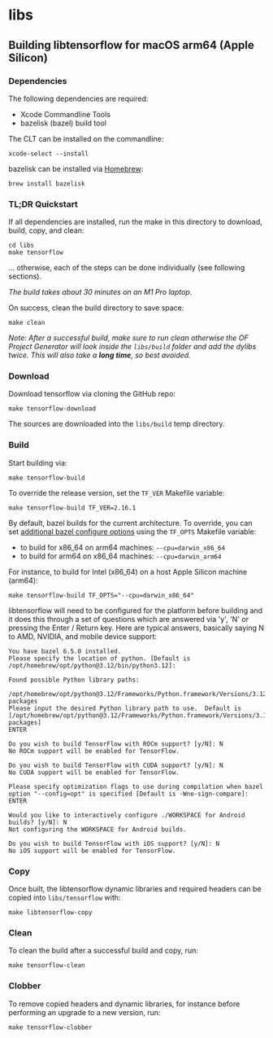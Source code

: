 libs
====

Building libtensorflow for macOS arm64 (Apple Silicon)
------------------------------------------------------

### Dependencies

The following dependencies are required:

* Xcode Commandline Tools
* bazelisk (bazel) build tool

The CLT can be installed on the commandline:

    xcode-select --install

bazelisk can be installed via [Homebrew](https://brew.sh):

    brew install bazelisk

### TL;DR Quickstart

If all dependencies are installed, run the make in this directory to download, build, copy, and clean:

    cd libs
    make tensorflow

... otherwise, each of the steps can be done individually (see following sections).

_The build takes about 30 minutes on an M1 Pro laptop._

On success, clean the build directory to save space:

    make clean

_Note: After a successful build, make sure to run clean otherwise the OF Project Generator will look inside the `libs/build` folder and add the dylibs twice. This will also take a **long time**, so best avoided._

### Download

Download tensorflow via cloning the GitHub repo:

    make tensorflow-download

The sources are downloaded into the `libs/build` temp directory.

### Build

Start building via:

    make tensorflow-build

To override the release version, set the `TF_VER` Makefile variable:

    make tensorflow-build TF_VER=2.16.1

By default, bazel builds for the current architecture. To override, you can set [additional bazel configure options](https://github.com/tensorflow/tensorflow/issues/52160#issuecomment-1053265856) using the `TF_OPTS` Makefile variable:
* to build for x86_64 on arm64 machines: `--cpu=darwin_x86_64`
* to build for arm64 on x86_64 machines: `--cpu=darwin_arm64`

For instance, to build for Intel (x86_64) on a host Apple Silicon machine (arm64):

    make tensorflow-build TF_OPTS="--cpu=darwin_x86_64"

libtensorflow will need to be configured for the platform before building and it does this through a set of questions which are answered via 'y', 'N' or pressing the Enter / Return key. Here are typical answers, basically saying N to AMD, NVIDIA, and mobile device support:
~~~
You have bazel 6.5.0 installed.
Please specify the location of python. [Default is /opt/homebrew/opt/python@3.12/bin/python3.12]:

Found possible Python library paths:
  /opt/homebrew/opt/python@3.12/Frameworks/Python.framework/Versions/3.12/lib/python3.12/site-packages
Please input the desired Python library path to use.  Default is [/opt/homebrew/opt/python@3.12/Frameworks/Python.framework/Versions/3.12/lib/python3.12/site-packages]
ENTER

Do you wish to build TensorFlow with ROCm support? [y/N]: N
No ROCm support will be enabled for TensorFlow.

Do you wish to build TensorFlow with CUDA support? [y/N]: N
No CUDA support will be enabled for TensorFlow.

Please specify optimization flags to use during compilation when bazel option "--config=opt" is specified [Default is -Wno-sign-compare]:
ENTER

Would you like to interactively configure ./WORKSPACE for Android builds? [y/N]: N
Not configuring the WORKSPACE for Android builds.

Do you wish to build TensorFlow with iOS support? [y/N]: N
No iOS support will be enabled for TensorFlow.
~~~

### Copy

Once built, the libtensorflow dynamic libraries and required headers can be copied into `libs/tensorflow` with:

    make libtensorflow-copy

### Clean

To clean the build after a successful build and copy, run:

    make tensorflow-clean

### Clobber

To remove copied headers and dynamic libraries, for instance before performing an upgrade to a new version, run:

    make tensorflow-clobber
